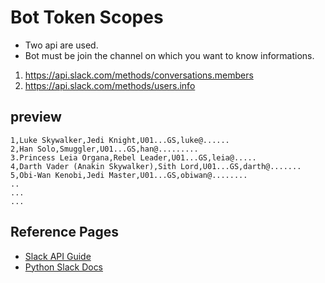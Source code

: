# Bot Token Scopes
- Two api are used.
- Bot must be join the channel on which you want to know informations.

1) https://api.slack.com/methods/conversations.members
2) https://api.slack.com/methods/users.info

## preview
```
1,Luke Skywalker,Jedi Knight,U01...GS,luke@......
2,Han Solo,Smuggler,U01...GS,han@.........
3.Princess Leia Organa,Rebel Leader,U01...GS,leia@.....
4,Darth Vader (Anakin Skywalker),Sith Lord,U01...GS,darth@.......
5,Obi-Wan Kenobi,Jedi Master,U01...GS,obiwan@........
..
...
...
```

## Reference Pages
- [Slack API Guide](https://api.slack.com/methods)
- [Python Slack Docs](http://www.slack.dev/python-slack-sdk)

